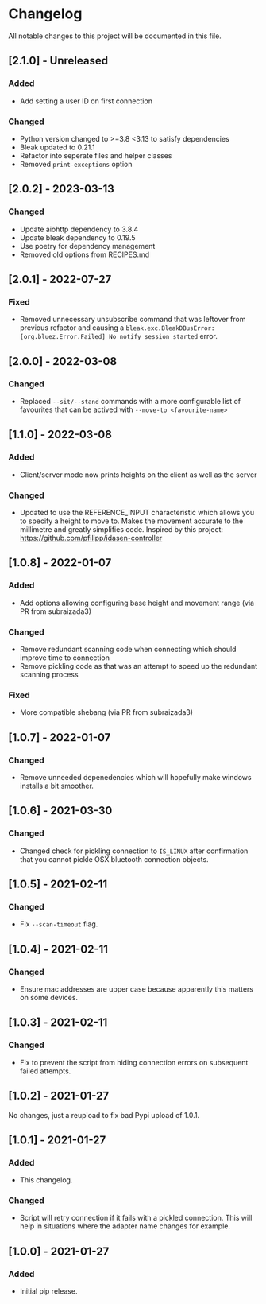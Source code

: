 # Changelog

All notable changes to this project will be documented in this file.

## [2.1.0] - Unreleased

### Added

- Add setting a user ID on first connection

### Changed

- Python version changed to >=3.8 <3.13 to satisfy dependencies
- Bleak updated to 0.21.1
- Refactor into seperate files and helper classes
- Removed `print-exceptions` option

## [2.0.2] - 2023-03-13

### Changed

- Update aiohttp dependency to 3.8.4
- Update bleak dependency to 0.19.5
- Use poetry for dependency management
- Removed old options from RECIPES.md


## [2.0.1] - 2022-07-27

### Fixed

- Removed unnecessary unsubscribe command that was leftover from previous refactor and causing a `bleak.exc.BleakDBusError: [org.bluez.Error.Failed] No notify session started` error.

## [2.0.0] - 2022-03-08

### Changed

- Replaced `--sit/--stand` commands with a more configurable list of favourites that can be actived with `--move-to <favourite-name>`

## [1.1.0] - 2022-03-08

### Added

- Client/server mode now prints heights on the client as well as the server

### Changed

- Updated to use the REFERENCE_INPUT characteristic which allows you to specify a height to move to. Makes the movement accurate to the millimetre and greatly simplifies code. Inspired by this project: https://github.com/pfilipp/idasen-controller

## [1.0.8] - 2022-01-07

### Added

- Add options allowing configuring base height and movement range (via PR from subraizada3)

### Changed

- Remove redundant scanning code when connecting which should improve time to connection
- Remove pickling code as that was an attempt to speed up the redundant scanning process

### Fixed

- More compatible shebang (via PR from subraizada3)

## [1.0.7] - 2022-01-07

### Changed

- Remove unneeded depenedencies which will hopefully make windows installs a bit smoother.

## [1.0.6] - 2021-03-30

### Changed

- Changed check for pickling connection to `IS_LINUX` after confirmation that you cannot pickle OSX bluetooth connection objects.

## [1.0.5] - 2021-02-11

### Changed

- Fix `--scan-timeout` flag.

## [1.0.4] - 2021-02-11

### Changed

- Ensure mac addresses are upper case because apparently this matters on some devices.

## [1.0.3] - 2021-02-11

### Changed

- Fix to prevent the script from hiding connection errors on subsequent failed attempts.

## [1.0.2] - 2021-01-27

No changes, just a reupload to fix bad Pypi upload of 1.0.1.

## [1.0.1] - 2021-01-27

### Added

- This changelog.

### Changed

- Script will retry connection if it fails with a pickled connection. This will help in situations where the adapter name changes for example.

## [1.0.0] - 2021-01-27

### Added

- Initial pip release.

